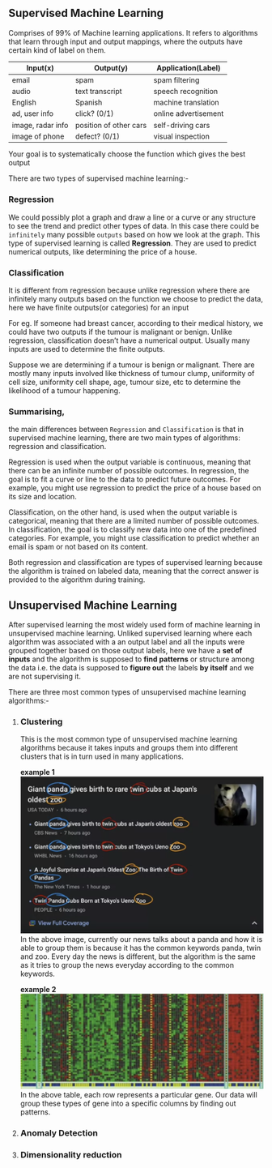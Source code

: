 
## Supervised Machine Learning
Comprises of 99% of Machine learning applications. It refers to algorithms that learn through input and output mappings, where the outputs have certain kind of label on them.

| Input(x)                         | Output(y)                          |              Application(Label)              |
|----------------------------------|------------------------------------|----------------------------------------------|
| email                            | spam                               | spam filtering                               |
| audio                            | text transcript                    | speech recognition                           |
| English                          | Spanish                            | machine translation                          |
| ad, user info                    | click? (0/1)                       | online advertisement                         |
| image, radar info                | position of other cars             | self-driving cars                            |
| image of phone                   | defect? (0/1)                      | visual inspection                            |

Your goal is to systematically choose the function which gives the best output

There are two types of supervised machine learning:-

### Regression
We could possibly plot a graph and draw a line or a curve or any structure to see the trend and predict other types of data. In this case there could be `infinitely` many possible `outputs` based on how we look at the graph. This type of supervised learning is called **Regression**. They are used to predict numerical outputs, like determining the price of a house.

### Classification
It is different from regression because unlike regression where there are infinitely many outputs based on the function we choose to predict the data, here we have finite outputs(or categories) for an input

For eg. If someone had breast cancer, according to their medical history, we could have two outputs if the tumour is malignant or benign.
Unlike regression, classification doesn’t have a numerical output. Usually many inputs are used to determine the finite outputs.

Suppose we are determining if a tumour is benign or malignant. There are mostly many inputs involved like thickness of tumour clump, uniformity of cell size, uniformity cell shape, age, tumour size, etc to determine the likelihood of a tumour happening.

### Summarising,
the main differences between `Regression` and `Classification` is that in supervised machine learning, there are two main types of algorithms: regression and classification.

Regression is used when the output variable is continuous, meaning that there can be an infinite number of possible outcomes. In regression, the goal is to fit a curve or line to the data to predict future outcomes. For example, you might use regression to predict the price of a house based on its size and location.

Classification, on the other hand, is used when the output variable is categorical, meaning that there are a limited number of possible outcomes. In classification, the goal is to classify new data into one of the predefined categories. For example, you might use classification to predict whether an email is spam or not based on its content.

Both regression and classification are types of supervised learning because the algorithm is trained on labeled data, meaning that the correct answer is provided to the algorithm during training.

## Unsupervised Machine Learning
After supervised learning the most widely used form of machine learning in unsupervised machine learning. Unliked supervised learning where each algorithm was associated with a an output label and all the inputs were grouped together based on those output labels, here we have a **set of inputs** and the algorithm is supposed to **find patterns** or structure among the data i.e. the data is supposed to **figure out** the labels **by itself** and we are not supervising it. 

There are three most common types of unsupervised machine learning algorithms:-
1. ### Clustering
    This is the most common type of unsupervised machine learning algorithms because it takes inputs and groups them into different clusters that is in turn used in many applications.

    **example 1**
    ![news](/googlenews.png "google news image")
    In the above image, currently our news talks about a panda and how it is able to group them is because it has the common keywords panda, twin and zoo. Every day the news is different, but the algorithm is the same as it tries to group the news everyday according to the common keywords.

    **example 2**
    ![data](/data.png "data image")
    In the above table, each row represents a particular gene. Our data will group these types of gene into a specific columns by finding out patterns.
2. ### Anomaly Detection
3. ### Dimensionality reduction